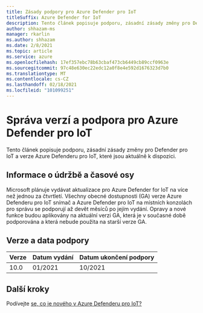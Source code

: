 ```yaml
---
title: Zásady podpory pro Azure Defender pro IoT
titleSuffix: Azure Defender for IoT
description: Tento článek popisuje podporu, zásadní zásady změny pro Defender pro IoT a verze Azure Defenderu pro IoT, které jsou aktuálně k dispozici.
author: shhazam-ms
manager: rkarlin
ms.author: shhazam
ms.date: 2/8/2021
ms.topic: article
ms.service: azure
ms.openlocfilehash: 17ef357ebc78b63cbaf473cb6449cb89ccf0963e
ms.sourcegitcommit: 97c48e630ec22edc12a0f8e4e592d1676323d7b0
ms.translationtype: MT
ms.contentlocale: cs-CZ
ms.lasthandoff: 02/18/2021
ms.locfileid: "101099251"
---
```

# <a name="versioning-and-support-for-azure-defender-for-iot"></a>Správa verzí a podpora pro Azure Defender pro IoT 

Tento článek popisuje podporu, zásadní zásady změny pro Defender pro IoT a verze Azure Defenderu pro IoT, které jsou aktuálně k dispozici. 

## <a name="servicing-information-and-timelines"></a>Informace o údržbě a časové osy 

Microsoft plánuje vydávat aktualizace pro Azure Defender for IoT na více než jednou za čtvrtletí. Všechny obecné dostupnosti (GA) verze Azure Defenderu pro IoT snímač a Azure Defender pro IoT na místních konzolách pro správu se podporují až devět měsíců po jejím vydání. Opravy a nové funkce budou aplikovány na aktuální verzi GA, která je v současné době podporována a která nebude použita na starší verze GA.

## <a name="versions-and-support-dates"></a>Verze a data podpory

| Verze | Datum vydání | Datum ukončení podpory |
|--|--|--|
| 10.0 | 01/2021 | 10/2021 |

## <a name="next-steps"></a>Další kroky

Podívejte [se, co je nového v Azure Defenderu pro IoT?](release-notes.md)

